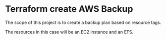 # Terraform create AWS Backup

The scope of this project is to create a backup plan based on resource tags.

The resources in this case will be an EC2 instance and an EFS.
